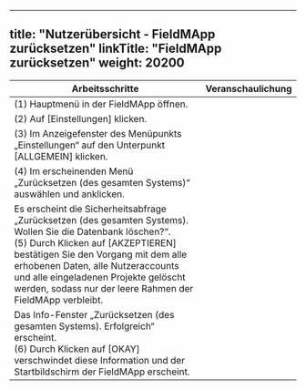 
---
title: "Nutzerübersicht - FieldMApp zurücksetzen"
linkTitle: "FieldMApp zurücksetzen"
weight: 20200
---

| Arbeitsschritte | Veranschaulichung |
| ------ | :-----: |
| (1) Hauptmenü in der FieldMApp öffnen. |  |
| (2) Auf [Einstellungen] klicken. |  |
| (3) Im Anzeigefenster des Menüpunkts „Einstellungen“ auf den Unterpunkt [ALLGEMEIN] klicken. |  |
| (4) Im erscheinenden Menü „Zurücksetzen (des gesamten Systems)“ auswählen und anklicken. |  |
| Es erscheint die Sicherheitsabfrage „Zurücksetzen (des gesamten Systems). Wollen Sie die Datenbank löschen?“. <br> (5) Durch Klicken auf [AKZEPTIEREN] bestätigen Sie den Vorgang mit dem alle erhobenen Daten, alle Nutzeraccounts und alle eingeladenen Projekte gelöscht werden, sodass nur der leere Rahmen der FieldMApp verbleibt.  |  |
| Das Info-Fenster „Zurücksetzen (des gesamten Systems). Erfolgreich“ erscheint. <br> (6) Durch Klicken auf [OKAY] verschwindet diese Information und der Startbildschirm der FieldMApp erscheint. |  
